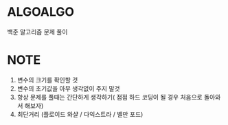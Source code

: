 # ALGOALGO
백준 알고리즘 문제 풀이

# NOTE
1. 변수의 크기를 확인할 것
2. 변수의 초기값을 아무 생각없이 주지 말것
3. 항상 문제를 풀때는 간단하게 생각하기( 점점 하드 코딩이 될 경우 처음으로 돌아와서 해보자)
4. 최단거리 (플로이드 와샬 / 다익스트라 / 벨만 포드)
